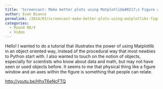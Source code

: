 ```yaml
---
title: 'Screencast: Make better plots using Matplotlib&#8217;s Figure and Axes objects'
author: Evan Bianco
permalink: /2014/03/screencast-make-better-plots-using-matplotlibs-figure-and-axes-objects/
categories:
  - Round 08/4
  - Video
---
```

Hello! I wanted to do a tutorial that illustrates the power of using Matplotlib in an object oriented way, instead of the procedural way that most newbies to Python start with. I also wanted to touch on the notion of objects, especially for scientists who know about data and math, but may not have seen or used objects before. It seems to me that physical thing like a figure window and an axes within the figure is something that people can relate.



<a href="http://youtu.be/HhxT6eNcFTQ" target="_blank">http://youtu.be/HhxT6eNcFTQ</a>
